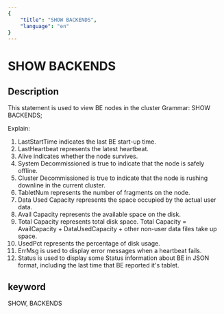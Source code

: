 ```yaml
---
{
    "title": "SHOW BACKENDS",
    "language": "en"
}
---
```


<!-- 
Licensed to the Apache Software Foundation (ASF) under one
or more contributor license agreements.  See the NOTICE file
distributed with this work for additional information
regarding copyright ownership.  The ASF licenses this file
to you under the Apache License, Version 2.0 (the
"License"); you may not use this file except in compliance
with the License.  You may obtain a copy of the License at

  http://www.apache.org/licenses/LICENSE-2.0

Unless required by applicable law or agreed to in writing,
software distributed under the License is distributed on an
"AS IS" BASIS, WITHOUT WARRANTIES OR CONDITIONS OF ANY
KIND, either express or implied.  See the License for the
specific language governing permissions and limitations
under the License.
-->

# SHOW BACKENDS
## Description
This statement is used to view BE nodes in the cluster
Grammar:
SHOW BACKENDS;

Explain:
1. LastStartTime indicates the last BE start-up time.
2. LastHeartbeat represents the latest heartbeat.
3. Alive indicates whether the node survives.
4. System Decommissioned is true to indicate that the node is safely offline.
5. Cluster Decommissioned is true to indicate that the node is rushing downline in the current cluster.
6. TabletNum represents the number of fragments on the node.
7. Data Used Capacity represents the space occupied by the actual user data.
8. Avail Capacity represents the available space on the disk.
9. Total Capacity represents total disk space. Total Capacity = AvailCapacity + DataUsedCapacity + other non-user data files take up space.
10. UsedPct represents the percentage of disk usage.
11. ErrMsg is used to display error messages when a heartbeat fails.
12. Status is used to display some Status information about BE in JSON format, including the last time that BE reported it's tablet.

## keyword
SHOW, BACKENDS
